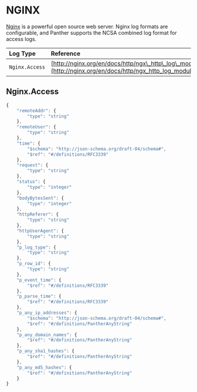 # NGINX

[Nginx](https://www.nginx.com/) is a powerful open source web server. Nginx log formats are configurable, and Panther supports the NCSA combined log format for access logs.

| Log Type | Reference |
| :--- | :--- |
| `Nginx.Access` | [http://nginx.org/en/docs/http/ngx\_http\_log\_module.html](http://nginx.org/en/docs/http/ngx_http_log_module.html) |

## Nginx.Access

```javascript
{
    "remoteAddr": {
        "type": "string"
    },
    "remoteUser": {
        "type": "string"
    },
    "time": {
        "$schema": "http://json-schema.org/draft-04/schema#",
        "$ref": "#/definitions/RFC3339"
    },
    "request": {
        "type": "string"
    },
    "status": {
        "type": "integer"
    },
    "bodyBytesSent": {
        "type": "integer"
    },
    "httpReferer": {
        "type": "string"
    },
    "httpUserAgent": {
        "type": "string"
    },
    "p_log_type": {
        "type": "string"
    },
    "p_row_id": {
        "type": "string"
    },
    "p_event_time": {
        "$ref": "#/definitions/RFC3339"
    },
    "p_parse_time": {
        "$ref": "#/definitions/RFC3339"
    },
    "p_any_ip_addresses": {
        "$schema": "http://json-schema.org/draft-04/schema#",
        "$ref": "#/definitions/PantherAnyString"
    },
    "p_any_domain_names": {
        "$ref": "#/definitions/PantherAnyString"
    },
    "p_any_sha1_hashes": {
        "$ref": "#/definitions/PantherAnyString"
    },
    "p_any_md5_hashes": {
        "$ref": "#/definitions/PantherAnyString"
    }
}
```

